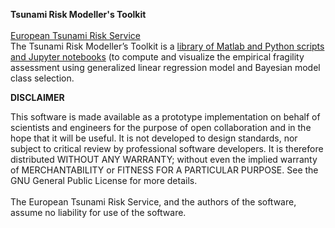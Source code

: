 **Tsunami Risk Modeller's Toolkit**
<br>
<br>
[European Tsunami Risk Service](https://eurotsunamirisk.org/)
<br>
The Tsunami Risk Modeller’s Toolkit is a [library of Matlab and Python scripts and Jupyter notebooks](https://github.com/eurotsunamirisk/trmtk) (to compute and visualize the empirical fragility assessment using generalized linear regression model and Bayesian model class selection. 

**DISCLAIMER**

This software is made available as a prototype implementation on behalf of scientists and engineers for the purpose of open collaboration and in the hope that it will be useful. It is not developed to design standards, nor subject to critical review by professional software developers. It is therefore distributed WITHOUT ANY WARRANTY; without even the implied warranty of MERCHANTABILITY or FITNESS FOR A PARTICULAR PURPOSE. See the GNU General Public License for more details.
<br>
<br>
The European Tsunami Risk Service, and the authors of the software, assume no liability for use of the software.
